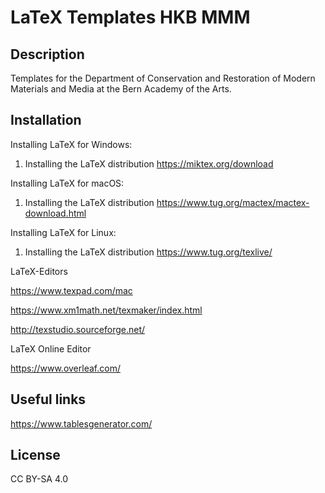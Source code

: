 # LaTeX Templates HKB MMM


## Description

Templates for the Department of Conservation and Restoration of Modern Materials and Media at the Bern Academy of the Arts.


## Installation

Installing LaTeX for Windows:
1. Installing the LaTeX distribution
https://miktex.org/download

Installing LaTeX for macOS:
1. Installing the LaTeX distribution
https://www.tug.org/mactex/mactex-download.html

Installing LaTeX for Linux:
1. Installing the LaTeX distribution
    https://www.tug.org/texlive/


LaTeX-Editors

https://www.texpad.com/mac

https://www.xm1math.net/texmaker/index.html 

http://texstudio.sourceforge.net/


LaTeX Online Editor 

https://www.overleaf.com/



## Useful links

https://www.tablesgenerator.com/



## License

CC BY-SA 4.0



